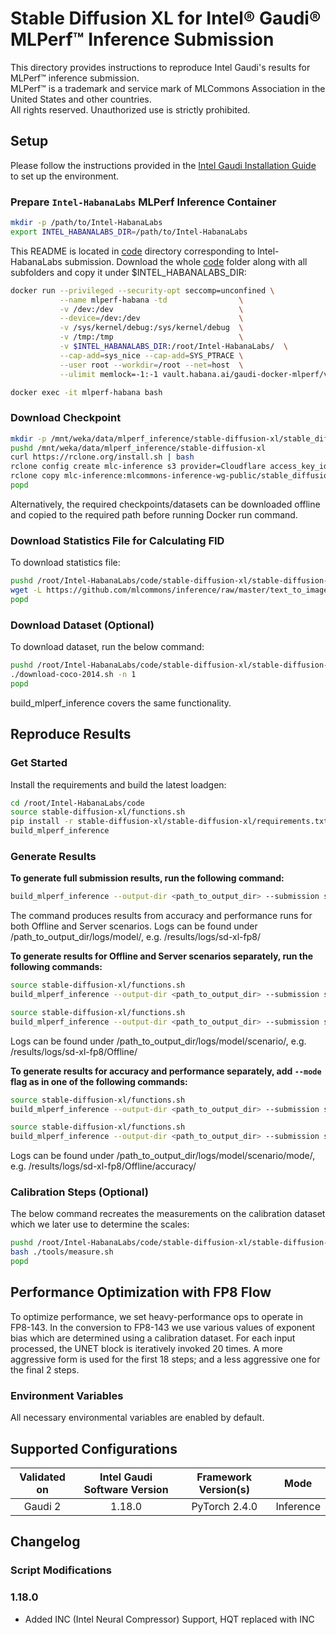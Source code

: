 # Stable Diffusion XL for Intel® Gaudi® MLPerf™ Inference Submission
This directory provides instructions to reproduce Intel Gaudi's results for MLPerf™ inference submission.\
MLPerf™ is a trademark and service mark of MLCommons Association in the United States and other countries.\
All rights reserved. Unauthorized use is strictly prohibited.

## Setup

Please follow the instructions provided in the [Intel Gaudi Installation Guide](https://docs.habana.ai/en/latest/Installation_Guide/index.html) to set up the environment.

### Prepare `Intel-HabanaLabs` MLPerf Inference Container

```bash
mkdir -p /path/to/Intel-HabanaLabs
export INTEL_HABANALABS_DIR=/path/to/Intel-HabanaLabs
```

This README is located in [code](./) directory corresponding to Intel-HabanaLabs submission. Download the whole [code](./) folder along with all subfolders and copy it under $INTEL_HABANALABS_DIR:

```bash
docker run --privileged --security-opt seccomp=unconfined \
           --name mlperf-habana -td                \
           -v /dev:/dev                            \
           --device=/dev:/dev                      \
           -v /sys/kernel/debug:/sys/kernel/debug  \
           -v /tmp:/tmp                            \
           -v $INTEL_HABANALABS_DIR:/root/Intel-HabanaLabs/  \
           --cap-add=sys_nice --cap-add=SYS_PTRACE \
           --user root --workdir=/root --net=host  \
           --ulimit memlock=-1:-1 vault.habana.ai/gaudi-docker-mlperf/ver4.0/pytorch-installer-2.1.1:1.14.98-33
```
```bash
docker exec -it mlperf-habana bash
```
### Download Checkpoint
```bash
mkdir -p /mnt/weka/data/mlperf_inference/stable-diffusion-xl/stable_diffusion_fp32
pushd /mnt/weka/data/mlperf_inference/stable-diffusion-xl
curl https://rclone.org/install.sh | bash
rclone config create mlc-inference s3 provider=Cloudflare access_key_id=f65ba5eef400db161ea49967de89f47b secret_access_key=fbea333914c292b854f14d3fe232bad6c5407bf0ab1bebf78833c2b359bdfd2b endpoint=https://c2686074cb2caf5cbaf6d134bdba8b47.r2.cloudflarestorage.com
rclone copy mlc-inference:mlcommons-inference-wg-public/stable_diffusion_fp32 ./stable_diffusion_fp32 -P
popd
```
Alternatively, the required checkpoints/datasets can be downloaded offline and copied to the
required path before running Docker run command.

### Download Statistics File for Calculating FID
To download statistics file:
```bash
pushd /root/Intel-HabanaLabs/code/stable-diffusion-xl/stable-diffusion-xl/tools
wget -L https://github.com/mlcommons/inference/raw/master/text_to_image/tools/val2014.npz
popd
```

### Download Dataset (Optional)
To download dataset, run the below command:
```bash
pushd /root/Intel-HabanaLabs/code/stable-diffusion-xl/stable-diffusion-xl/tools
./download-coco-2014.sh -n 1
popd
```
build_mlperf_inference covers the same functionality.

##  Reproduce Results
### Get Started
Install the requirements and build the latest loadgen:

```bash
cd /root/Intel-HabanaLabs/code
source stable-diffusion-xl/functions.sh
pip install -r stable-diffusion-xl/stable-diffusion-xl/requirements.txt
build_mlperf_inference
```
### Generate Results
**To generate full submission results, run the following command:**
```bash
build_mlperf_inference --output-dir <path_to_output_dir> --submission sd-xl-fp8
```
The command produces results from accuracy and performance runs for both Offline and Server scenarios.
Logs can be found under /path_to_output_dir/logs/model/, e.g. /results/logs/sd-xl-fp8/


**To generate results for Offline and Server scenarios separately, run the following commands:**
```bash
source stable-diffusion-xl/functions.sh
build_mlperf_inference --output-dir <path_to_output_dir> --submission sd-xl-fp8_Offline
```

```bash
source stable-diffusion-xl/functions.sh
build_mlperf_inference --output-dir <path_to_output_dir> --submission sd-xl-fp8_Server
```
Logs can be found under /path_to_output_dir/logs/model/scenario/, e.g. /results/logs/sd-xl-fp8/Offline/

**To generate results for accuracy and performance separately, add ```--mode``` flag as in one of the following commands:**
```bash
source stable-diffusion-xl/functions.sh
build_mlperf_inference --output-dir <path_to_output_dir> --submission sd-xl-fp8_Offline --mode acc
```
```bash
source stable-diffusion-xl/functions.sh
build_mlperf_inference --output-dir <path_to_output_dir> --submission sd-xl-fp8_Offline --mode perf
```

Logs can be found under /path_to_output_dir/logs/model/scenario/mode/, e.g. /results/logs/sd-xl-fp8/Offline/accuracy/

### Calibration Steps (Optional)
The below command recreates the measurements on the calibration dataset which we later use to determine the scales:
```bash
pushd /root/Intel-HabanaLabs/code/stable-diffusion-xl/stable-diffusion-xl
bash ./tools/measure.sh
popd
```

## Performance Optimization with FP8 Flow
To optimize performance, we set heavy-performance ops to operate in FP8-143.
In the conversion to FP8-143 we use various values of exponent bias which are determined using a calibration dataset.
For each input processed, the UNET block is iteratively invoked 20 times. A more aggressive form is used for the first 18 steps; and a less aggressive one for the final 2 steps.

### Environment Variables
All necessary environmental variables are enabled by default.

## Supported Configurations

| Validated on | Intel Gaudi Software Version | Framework Version(s) |   Mode   |
| :----------: | :--------------------------: | :------------------: | :------: |
|    Gaudi 2   |      1.18.0                   |    PyTorch 2.4.0     | Inference |

## Changelog

### Script Modifications
### 1.18.0
* Added INC (Intel Neural Compressor) Support, HQT replaced with INC
